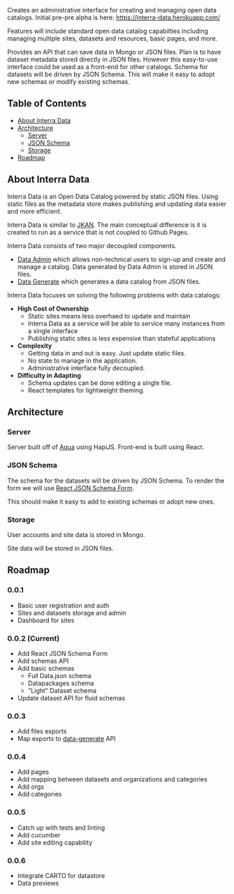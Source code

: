 Creates an administrative interface for creating and managing open data catalogs. Initial pre-pre alpha is here: https://interra-data.herokuapp.com/

Features will include standard open data catalog capabilties including managing multiple sites, datasets and resources, basic pages, and more.

Provides an API that can save data in Mongo or JSON files. Plan is to have dataset metadata stored directly in JSON files. However this easy-to-use interface could be used as a front-end for other catalogs. Schema for datasets will be driven by JSON Schema. This will make it easy to adopt new schemas or modify existing schemas.

## Table of Contents

- [About Interra Data](#about-interra-data)
- [Architecture](#architecture)
  - [Server](#server)
  - [JSON Schema](#json-schema)
  - [Storage](#storage)
- [Roadmap](#roadmap)

## About Interra Data

Interra Data is an Open Data Catalog powered by static JSON files. Using static files as the metadata store makes publishing and updating data easier and more efficient.

Interra Data is similar to [JKAN](https://jkan.io/). The main conceptual difference is it is created to run as a service that is not coupled to Github Pages.

Interra Data consists of two major decoupled components.

* [Data Admin](https://github.com/interra/data-admin) which allows non-technical users to sign-up and create and manage a catalog. Data generated by Data Admin is stored in JSON files.
* [Data Generate](https://github.com/interra/data-generate) which generates a data catalog from JSON files.

Interra Data focuses on solving the following problems with data catalogs:

 * **High Cost of Ownership**
   * Static sites means less overhaed to update and maintain
   * Interra Data as a service will be able to service many instances from a single interface
   * Publishing static sites is less expensive than stateful applications
* **Complexity**
  * Getting data in and out is easy. Just update static files.
  * No state to manage in the application.
  * Administrative interface fully decoupled.
* **Difficulty in Adapting**
  * Schema updates can be done editing a single file.
  * React templates for lightweight theming.

## Architecture

### Server
Server built off of [Aqua](https://github.com/jedireza/aqua/) using HapiJS. Front-end is built using React.

### JSON Schema
The schema for the datasets will be driven by JSON Schema. To render the form we will use [React JSON Schema Form](https://github.com/mozilla-services/react-jsonschema-form).

This should make it easy to add to existing schemas or adopt new ones.

### Storage
User accounts and site data is stored in Mongo.

Site data will be stored in JSON files.

## Roadmap

### 0.0.1

 * Basic user registration and auth
 * Sites and datasets storage and admin
 * Dashboard for sites
 
### 0.0.2 (Current)

 * Add React JSON Schema Form
 * Add schemas API
 * Add basic schemas
   * Full Data.json schema
   * Datapackages schema
   * "Light" Dataset schema
 * Update dataset API for fluid schemas

### 0.0.3

* Add files exports
* Map exports to [data-generate](https://github.com/interra/data-generate) API

### 0.0.4

* Add pages
* Add mapping between datasets and organizations and categories
* Add orgs
* Add categories

### 0.0.5

* Catch up with tests and linting
* Add cucumber
* Add site editing capability

### 0.0.6
 * Integrate CARTO for datastore
 * Data previews
